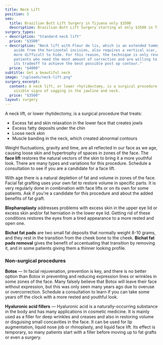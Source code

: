 ```yaml
---
title: Neck Lift
position: 5
seo:
  title: Brazilian Butt Lift Surgery in Tijuana only $3500
  description: Brazilian Butt Lift Surgery starting at only $3500 in Tijuana, Mexico
surgery_types:
- description: "​Standard neck lift"
  price: "$3500​"
- description: "​Neck lift with Fleur de lis, which is an extended tummy tuck that,
    ​​aside from the horizontal incision, also requires a vertical scar, which is
    ​​more difficult to hide. For this reason, the technique is only reserved for
    ​​patients who need the most amount of correction and are willing to ​​accept
    its tradeoff to achieve the best possible post op contour."
  price: "$4000​"
subtitle: Get a beautiful neck
image: "/uploads/neck-lift.png"
surgery_excerpt:
  content: A neck lift, or lower rhytidectomy, is a surgical procedure that improves
    visible signs of sagging in the jawline and neck.
  price: "$3500"
layout: surgery
---
```


A neck lift, or lower rhytidectomy, is a surgical procedure that treats:

* Excess fat and skin relaxation in the lower face that creates jowls
* Excess fatty deposits under the chin
* Loose neck skin
* Muscle banding in the neck, which created abnormal contours

Weight fluctuations, gravity and time, are all reflected in our face as we age, causing loose skin and hypertrophy of spaces in zones of the face. The **face lift** restores the natural vectors of the skin to bring it a more youthful look. There are many types and variations for this procedure. Schedule a consultation to see if you are a candidate for a face lift.

With age there is a natural depletion of fat and volume in zones of the face. Facial fat grafting uses your own fat to restore volume in specific parts. It is very regularly done in combination with face lifts or on its own for some patients. Ask if you're a candidate for this procedure and about the added benefits of fat graft.

**Blepharoplasty** addresses problems with excess skin in the upper eye lid or excess skin and/or fat herniation in the lower eye lid. Getting rid of these conditions restores the eyes from a tired appearance to a more rested and open one.

**Bichat fat pads** are two small fat deposits that normally weight 8-10 grams, and they rest in the transition from the cheek bone to the cheek. **Bichat fat pads removal** gives the benefit of accentuating that transition by removing it, and in some patients giving them a thinner looking profile.

### Non-surgical procedures

**Botox** — In facial rejuvenation, prevention is key, and there is no better option than Botox in preventing and reducing expression lines or wrinkles in some zones of the face. Many falsely believe that Botox will leave their face without expression, but this was only seen many years ago due to overuse or overcorrection. Schedule a consultation to learn if you can take some years off the clock with a more rested and youthful look.

**Hyaluronic acid fillers** — Hyaluronic acid is a naturally-occurring substance in the body and has many applications in cosmetic medicine. It is mainly used as a filler for deep wrinkles and creases and also in restoring volume or disguising small concavities in the face. It can be used for lip augmentation, liquid nose job or rhinoplasty, and liquid face lift. Its effect is temporary, so many patients start with a filler before moving up to fat grafts or even a surgery.
